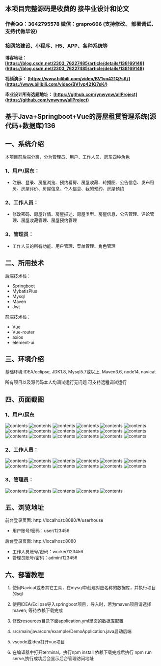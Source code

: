 ## 本项目完整源码是收费的  接毕业设计和论文

### 作者QQ：3642795578 微信：grapro666 (支持修改、 部署调试、 支持代做毕设)

### 接网站建设、小程序、H5、APP、各种系统等

**博客地址：
[https://blog.csdn.net/2303_76227485/article/details/138169148](https://blog.csdn.net/2303_76227485/article/details/138169148)**

**视频演示：
[https://www.bilibili.com/video/BV1vp421Q7sK/](https://www.bilibili.com/video/BV1vp421Q7sK/)**

**毕业设计所有选题地址：
[https://github.com/ynwynw/allProject](https://github.com/ynwynw/allProject)**

## 基于Java+Springboot+Vue的房屋租赁管理系统(源代码+数据库)136

## 一、系统介绍
本项目前后端分离，分为管理员、用户、工作人员、房东四种角色

### 1、用户/房东：
- 注册、登录、房屋浏览、预约看房、房屋收藏、轮播图、公告信息、发布租房、房屋评价、房屋信息、个人信息、我的预约、房屋预约
### 2、工作人员：
- 修改密码、房屋详情、房屋描述、房屋类型、房屋信息、公告管理、评论管理、房屋收藏管理、房屋预约管理
### 3、管理员：
- 工作人员的所有功能、用户管理、菜单管理、角色管理

## 二、所用技术

后端技术栈：

- Springboot
- MybatisPlus
- Mysql
- Maven
- Jwt

前端技术栈：

- Vue 
- Vue-router 
- axios 
- element-ui

## 三、环境介绍

基础环境:IDEA/eclipse, JDK1.8, Mysql5.7或以上, Maven3.6, node14, navicat

所有项目以及源代码本人均调试运行无问题 可支持远程调试运行

## 四、页面截图
### 1、用户/房东
![contents](./picture/picture1.png)
![contents](./picture/picture2.png)
![contents](./picture/picture3.png)
![contents](./picture/picture4.png)
![contents](./picture/picture5.png)
![contents](./picture/picture6.png)
![contents](./picture/picture7.png)
![contents](./picture/picture8.png)
![contents](./picture/picture9.png)
![contents](./picture/picture10.png)
![contents](./picture/picture11.png)
![contents](./picture/picture12.png)
![contents](./picture/picture13.png)
![contents](./picture/picture14.png)
![contents](./picture/picture15.png)
![contents](./picture/picture16.png)
![contents](./picture/picture17.png)
![contents](./picture/picture18.png)

### 2、工作人员：
![contents](./picture/picture19.png)
![contents](./picture/picture20.png)
![contents](./picture/picture21.png)
![contents](./picture/picture22.png)
![contents](./picture/picture23.png)
![contents](./picture/picture24.png)
![contents](./picture/picture25.png)
![contents](./picture/picture26.png)
![contents](./picture/picture27.png)
![contents](./picture/picture28.png)
![contents](./picture/picture29.png)
![contents](./picture/picture30.png)

### 3、管理员：
![contents](./picture/picture31.png)
![contents](./picture/picture32.png)
![contents](./picture/picture33.png)
![contents](./picture/picture34.png)
![contents](./picture/picture35.png)

## 五、浏览地址
前台登录页面: http://localhost:8080/#/userhouse

- 用户账号/密码：user/123456

后台登录页面: http://localhost:8080

- 工作人员账号/密码：worker/123456
- 管理员账号/密码：admin/123456

## 六、部署教程

1. 使用Navicat或者其它工具，在mysql中创建对应名称的数据库，并执行项目的sql

2. 使用IDEA/Eclipse导入springboot项目，导入时，若为maven项目请选择maven; 等待依赖下载完成

3. 修改resources目录下面application.yml里面的数据库配置

4. src/main/java/com/example/DemoApplication.java启动后端

5. vscode或idea打开vue项目

6. 在编译器中打开terminal，执行npm install 依赖下载完成后执行 npm run serve,执行成功后会显示后台管理访问地址

